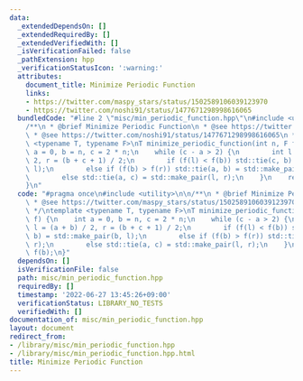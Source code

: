 ```yaml
---
data:
  _extendedDependsOn: []
  _extendedRequiredBy: []
  _extendedVerifiedWith: []
  _isVerificationFailed: false
  _pathExtension: hpp
  _verificationStatusIcon: ':warning:'
  attributes:
    document_title: Minimize Periodic Function
    links:
    - https://twitter.com/maspy_stars/status/1502589106039123970
    - https://twitter.com/noshi91/status/1477671298998616065
  bundledCode: "#line 2 \"misc/min_periodic_function.hpp\"\n#include <utility>\n\n\
    /**\n * @brief Minimize Periodic Function\n * @see https://twitter.com/maspy_stars/status/1502589106039123970\n\
    \ * @see https://twitter.com/noshi91/status/1477671298998616065\n */\ntemplate\
    \ <typename T, typename F>\nT minimize_periodic_function(int n, F f) {\n    int\
    \ a = 0, b = n, c = 2 * n;\n    while (c - a > 2) {\n        int l = (a + b) /\
    \ 2, r = (b + c + 1) / 2;\n        if (f(l) < f(b)) std::tie(c, b) = std::make_pair(b,\
    \ l);\n        else if (f(b) > f(r)) std::tie(a, b) = std::make_pair(b, r);\n\
    \        else std::tie(a, c) = std::make_pair(l, r);\n    }\n    return f(b);\n\
    }\n"
  code: "#pragma once\n#include <utility>\n\n/**\n * @brief Minimize Periodic Function\n\
    \ * @see https://twitter.com/maspy_stars/status/1502589106039123970\n * @see https://twitter.com/noshi91/status/1477671298998616065\n\
    \ */\ntemplate <typename T, typename F>\nT minimize_periodic_function(int n, F\
    \ f) {\n    int a = 0, b = n, c = 2 * n;\n    while (c - a > 2) {\n        int\
    \ l = (a + b) / 2, r = (b + c + 1) / 2;\n        if (f(l) < f(b)) std::tie(c,\
    \ b) = std::make_pair(b, l);\n        else if (f(b) > f(r)) std::tie(a, b) = std::make_pair(b,\
    \ r);\n        else std::tie(a, c) = std::make_pair(l, r);\n    }\n    return\
    \ f(b);\n}"
  dependsOn: []
  isVerificationFile: false
  path: misc/min_periodic_function.hpp
  requiredBy: []
  timestamp: '2022-06-27 13:45:26+09:00'
  verificationStatus: LIBRARY_NO_TESTS
  verifiedWith: []
documentation_of: misc/min_periodic_function.hpp
layout: document
redirect_from:
- /library/misc/min_periodic_function.hpp
- /library/misc/min_periodic_function.hpp.html
title: Minimize Periodic Function
---
```

